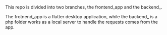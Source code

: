 This repo is divided into two branches, the frontend_app and the backend_.


The frotnend_app is a flutter desktop application, 
while the backend_ is a php folder works as a local server to handle the requests comes from the app.

